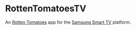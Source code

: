 RottenTomatoesTV
================

An [Rotten Tomatoes][1] app for the [Samsung Smart TV][2] platform.

[1]: http://www.rottentomatoes.com
[2]: http://www.samsungdforum.com